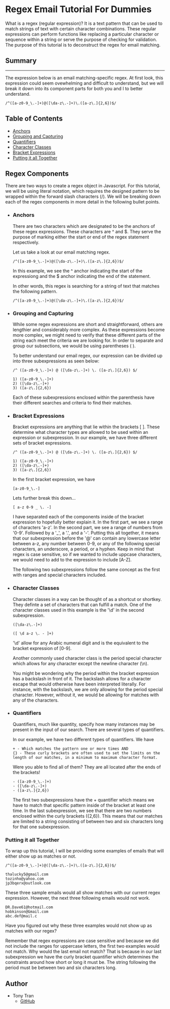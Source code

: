 # Regex Email Tutorial For Dummies

What is a regex (regular expression)? It is a text pattern that can be used to match strings of text with certain character combinations. These regular expressions can perform functions like replacing a particular character or sequence within a string or serve the purpose of checking for validation. The purpose of this tutorial is to deconstruct the regex for email matching.

## Summary

---

The expression below is an email matching-specific regex. At first look, this expression could seem ovewhelming and difficult to understand, but we will break it down into its component parts for both you and I to better understand.

```
/^([a-z0-9_\.-]+)@([\da-z\.-]+)\.([a-z\.]{2,6})$/
```
## Table of Contents

- [Anchors](#anchors)
- [Grouping and Capturing](#grouping-and-capturing)
- [Quantifiers](#quantifiers)
- [Character Classes](#character-classes)
- [Bracket Expressions](#bracket-expressions)
- [Putting it all Together](#putting-it-all-together)

## Regex Components

There are two ways to create a regex object in Javascript. For this tutorial, we will be using literal notation, which requires the designed pattern to be wrapped within the forward slash characters (/). We will be breaking down each of the regex components in more detail in the following bullet points.

- ### Anchors

  There are two characters which are designated to be the anchors of these regex expressions. These characters are ^ and $. They serve the purpose of marking either the start or end of the regex statement respectively.

  Let us take a look at our email matching regex.
  ```
  /^([a-z0-9_\.-]+)@([\da-z\.-]+)\.([a-z\.]{2,6})$/
  ```
  In this example, we see the ^ anchor indicating the start of the expressiong and the $ anchor indicating the end of the statement.

  In other words, this regex is searching for a string of text that matches the following pattern.

  ```
  /^([a-z0-9_\.-]+)@([\da-z\.-]+)\.([a-z\.]{2,6})$/
  ```
- ### Grouping and Capturing

  While some regex expressions are short and straightforward, others are lengthier and considerably more complex. As these expressions become more complex, we might need to verify that these different parts of the string each meet the criteria we are looking for. In order to separate and group our subsections, we would be using parentheses ( ).

  To better understand our email regex, our expression can be divided up into three subexpressions as seen below:

  ```
  /^ ([a-z0-9_\.-]+) @ ([\da-z\.-]+) \. ([a-z\.]{2,6}) $/

  1) ([a-z0-9_\.-]+)
  2) ([\da-z\.-]+)
  3) ([a-z\.]{2,6})
  ```
  Each of these subexpressions enclosed within the parenthesis have their different searches and criteria to find their matches.

- ### Bracket Expressions

  Bracket expressions are anything that lie within the brackets [ ]. These determine what character types are allowed to be used within an expression or subexpression. In our example, we have three different sets of bracket expressions. 
      
  ```
  /^ ([a-z0-9_\.-]+) @ ([\da-z\.-]+) \. ([a-z\.]{2,6}) $/

  1) ([a-z0-9_\.-]+)
  2) ([\da-z\.-]+)
  3) ([a-z\.]{2,6})
  ```

  In the first bracket expression, we have 
  ```
  [a-z0-9_\.-]
  ```
  Lets further break this down...
  ```
  [ a-z 0-9 _ \. -]
  ```
  I have separated each of the components inside of the bracket expression to hopefully better explain it. In the first part, we see a range of characters 'a-z'. In the second part, we see a range of numbers from '0-9'. Followed by a '_', a '\.', and a '-'. Putting this all together, it means that our subexpression before the '@' can contain any lowercase letter between a-z, any number between 0-9, or any of the following special characters, an underscore, a period, or a hyphen. Keep in mind that regex is case sensitive, so if we wanted to include uppcase characters, we would need to add to the expression to include [A-Z]. 

  The following two subexpressions follow the same concept as the first with ranges and special characters included. 

- ### Character Classes
  Character classes in a way can be thought of as a shortcut or shortkey. They definte a set of characters that can fulfill a match. One of the character classes used in this example is the '\d' in the second subexpression. 
  ```
  ([\da-z\.-]+)

  ([ \d a-z \. - ]+)
  ```
  '\d' allow for any Arabic numeral digit and is the equivalent to the bracket expression of [0-9]. 

  Another commonly used character class is the period special character which allows for any character except the newline character (\n). 

  You might be wondering why the period within the bracket expression has a backslash in front of it. The backslash allows for a character escape that would otherwise have been interpreted literally. For instance, with the backslash, we are only allowing for the period special character. However, without it, we would be allowing for matches with any of the characters. 

- ### Quantifiers

  Quantifiers, much like quantity, specify how many instances may be present in the input of our search. There are several types of quantifiers.

  In our example, we have two different types of quantifiers. We have
  ```
  + - Which matches the pattern one or more times AND
  {} - These curly brackets are often used to set the limits on the length of our matches, in a minimum to maximum character format.
  ```
  Were you able to find all of them? They are all located after the ends of the brackets!
  ```
  - ([a-z0-9_\.-]+)
  - ([\da-z\.-]+)
  - ([a-z\.]{2,6})
  ```
  The first two subexpressions have the + quantifier which means we have to match that specific pattern inside of the bracket at least one time. In the last subexpression, we see that there are two numbers enclosed within the curly brackets ({2,6}). This means that our matches are limited to a string consisting of between two and six characters long for that one subexpression.

### Putting it all Together
To wrap up this tutorial, I will be providing some examples of emails that will either show up as matches or not. 
```
/^([a-z0-9_\.-]+)@([\da-z\.-]+)\.([a-z\.]{2,6})$/

thalucky5@gmail.com
tozinho@yahoo.com
jp3bqerx@outlook.com
```
These three sample emails would all show matches with our current regex expression. However, the next three following emails would not work.
```
DR.Dave61@hotmail.com
hobkinson@Gmail.com
abc.def@mail.c
```
Have you figured out why these three examples would not show up as matches with our regex?

Remember that regex expressions are case sensitive and because we did not include the ranges for uppercase letters, the first two examples would not match. Why would the last email not match? That is because in our last subexpression we have the curly bracket quantifier which determines the constraints around how short or long it must be. The string following the period must be between two and six characters long. 

## Author

- Tony Tran
  - [GitHub](https://github.com/tonytran97)

